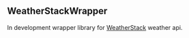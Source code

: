 WeatherStackWrapper
---
In development wrapper library for [WeatherStack](https://weatherstack.com/) weather api.